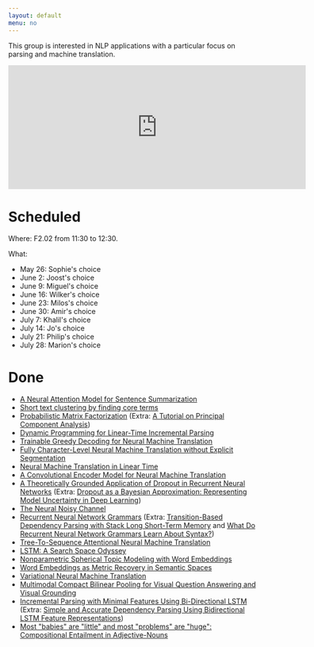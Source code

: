 ```yaml
---
layout: default
menu: no
---
```


This group is interested in NLP applications with a particular focus on parsing and machine translation.


<iframe src="https://calendar.google.com/calendar/embed?mode=AGENDA&amp;height=250&amp;wkst=2&amp;bgcolor=%23FFFFFF&amp;src=iuesktj5bg3jmil7kjjtpplju4%40group.calendar.google.com&amp;color=%23853104&amp;ctz=Europe%2FAmsterdam" style="border-width:0" width="600" height="250" frameborder="0" scrolling="no"></iframe>

# Scheduled 

Where: F2.02 from 11:30 to 12:30.

What:

* May 26: Sophie's choice
* June 2: Joost's choice
* June 9: Miguel's choice
* June 16: Wilker's choice
* June 23: Milos's choice
* June 30: Amir's choice
* July 7: Khalil's choice
* July 14: Jo's choice
* July 21: Philip's choice
* July 28: Marion's choice

# Done

* [A Neural Attention Model for Sentence Summarization](https://aclweb.org/anthology/D/D15/D15-1044.pdf)
* [Short text clustering by finding core terms](https://link.springer.com/article/10.1007/s10115-010-0299-7)
* [Probabilistic Matrix Factorization](https://papers.nips.cc/paper/3208-probabilistic-matrix-factorization.pdf) (Extra: [A Tutorial on Principal Component Analysis](https://arxiv.org/pdf/1404.1100.pdf))
* [Dynamic Programming for Linear-Time Incremental Parsing](http://www.aclweb.org/anthology/P10-1110)
* [Trainable Greedy Decoding for Neural Machine Translation](https://arxiv.org/pdf/1702.02429.pdf)
* [Fully Character-Level Neural Machine Translation without Explicit Segmentation](https://arxiv.org/pdf/1610.03017.pdf)
* [Neural Machine Translation in Linear Time](https://arxiv.org/pdf/1610.10099.pdf)
* [A Convolutional Encoder Model for Neural Machine Translation](https://arxiv.org/pdf/1611.02344.pdf)
* [A Theoretically Grounded Application of Dropout in Recurrent Neural Networks](https://arxiv.org/pdf/1512.05287.pdf) (Extra: [Dropout as a Bayesian Approximation: Representing Model Uncertainty in Deep Learning](https://arxiv.org/pdf/1506.02142.pdf))
* [The Neural Noisy Channel](https://arxiv.org/pdf/1611.02554.pdf)
* [Recurrent Neural Network Grammars](https://arxiv.org/pdf/1602.07776.pdf) (Extra: [Transition-Based Dependency Parsing with Stack Long Short-Term Memory](http://www.aclweb.org/anthology/P15-1033) and [What Do Recurrent Neural Network Grammars Learn About Syntax?](https://arxiv.org/pdf/1611.05774.pdf))
* [Tree-To-Sequence Attentional Neural Machine Translation](http://www.aclweb.org/anthology/P16-1078)
* [LSTM: A Search Space Odyssey](https://arxiv.org/pdf/1503.04069.pdf)
* [Nonparametric Spherical Topic Modeling with Word Embeddings](http://aclweb.org/anthology/P/P16/P16-2087.pdf)
* [Word Embeddings as Metric Recovery in Semantic Spaces](http://www.aclweb.org/anthology/Q/Q16/Q16-1020.pdf)
* [Variational Neural Machine Translation](https://arxiv.org/pdf/1605.07869.pdf)
* [Multimodal Compact Bilinear Pooling for Visual Question Answering and Visual Grounding](https://arxiv.org/pdf/1606.01847.pdf)
* [Incremental Parsing with Minimal Features Using Bi-Directional LSTM](https://www.aclweb.org/anthology/P/P16/P16-2006.pdf) (Extra: [Simple and Accurate Dependency Parsing Using Bidirectional LSTM Feature Representations](https://arxiv.org/pdf/1603.04351.pdf))
* [Most "babies" are "little" and most "problems" are "huge": Compositional Entailment in Adjective-Nouns](https://www.aclweb.org/anthology/P/P16/P16-1204.pdf)
